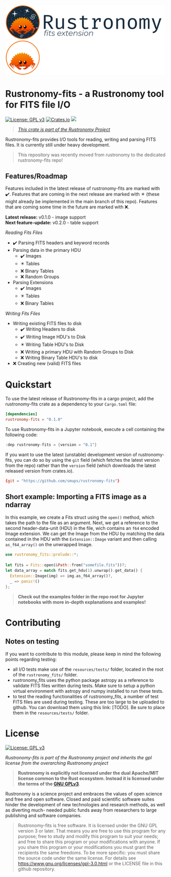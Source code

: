 ![](https://github.com/smups/rustronomy/blob/main/logos/Rustronomy-fits_github_banner_dark.png?raw=true#gh-light-mode-only)
![](https://github.com/smups/rustronomy/blob/main/logos/Rustronomy-fits_github_banner_light.png#gh-dark-mode-only)

# Rustronomy-fits - a Rustronomy tool for FITS file I/O
[![License: GPL v3](https://img.shields.io/badge/License-GPLv3-blue.svg)](https://www.gnu.org/licenses/gpl-3.0)
[![Crates.io](https://img.shields.io/crates/v/rustronomy-fits)](https://crates.io/crates/rustronomy-fits)
![](https://img.shields.io/crates/d/rustronomy-fits)
>[_This crate is part of the Rustronomy Project_](https://github.com/smups/rustronomy)

Rustronomy-fits provides I/O tools for reading, writing and parsing FITS files. It is currently still under heavy development.

> This repository was recently moved from rustronomy to the dedicated
rustronomy-fits repo!

## Features/Roadmap
Features included in the latest release of rustronomy-fits are marked with ✔️.
Features that are coming in the next release are marked with ✴️ (these might
already be implemented in the main branch of this repo). Features that are coming
some time in the future are marked with ❌.

**Latest release:** v0.1.0 - image support <br>
**Next feature-update:** v0.2.0 - table support

_Reading Fits Files_
- ✔️ Parsing FITS headers and keyword records
- Parsing data in the primary HDU
  - ✔️ Images
  - ✴️ Tables
  - ❌ Binary Tables
  - ❌ Random Groups
- Parsing Extensions
  - ✔️ Images
  - ✴️ Tables
  - ❌ Binary Tables
 
_Writing Fits Files_
- Writing existing FITS files to disk
  - ✔️ Writing Headers to disk
  - ✔️ Writing Image HDU's to Disk
  - ✴️ Writing Table HDU's to Disk
  - ❌ Writing a primary HDU with Random Groups to Disk
  - ❌ Writing Binary Table HDU's to disk
- ❌ Creating new (valid) FITS files

# Quickstart
To use the latest release of Rustronomy-fits in a cargo project, add the rustronomy-fits crate as a dependency to your `Cargo.toml` file:
```toml
[dependencies]
rustronomy-fits = "0.1.0"
```
To use Rustronomy-fits in a Jupyter notebook, execute a cell containing the following code:
```rust
:dep rustronomy-fits = {version = "0.1"}
```
If you want to use the latest (unstable) development version of rustronomy-fits, you can do so by using the `git` field (which fetches the latest version from the repo) rather than the `version` field (which downloads the latest released version from crates.io). 
```toml
{git = "https://github.com/smups/rustronomy-fits"}
```

## Short example: Importing a FITS image as a ndarray
In this example, we create a Fits struct using the `open()` method, which takes
the path to the file as an argument. Next, we get a reference to the second
header-data-unit (HDU) in the file, wich contains an `f64` encoded Image
extension. We can get the Image from the HDU by matching the data contained in
the HDU with the `Extension::Image` variant and then calling `as_f64_array()` on
the unwrapped Image.
```rust
use rustronomy_fits::prelude::*;

let fits = Fits::open(&Path::from("somefile.fits"))?;
let data_array = match fits.get_hdu(1).unwrap().get_data() {
  Extension::Image(img) => img.as_f64_array()?,
  _ => panic!()
}; 
```
>**Check out the examples folder in the repo root for Jupyter notebooks with more
in-depth explanations and examples!**

# Contributing
## Notes on testing
If you want to contribute to this module, please keep in mind the following points regarding testing:
- all I/O tests make use of the `resources/tests/` folder, located in the root of the `rustronomy_fits/` folder.
- rustronomy_fits uses the python package astropy as a reference to validate FITS files written during tests. Make sure to setup a python virtual environment with astropy and numpy installed to run these tests.
- to test the reading functionalities of rustronomy_fits, a number of test FITS files are used during testing. These are too large to be uploaded to github. You can download them using this link: [TODO]. Be sure to place them in the `resources/tests/` folder.

# License
[![License: GPL v3](https://img.shields.io/badge/License-GPLv3-blue.svg)](https://www.gnu.org/licenses/gpl-3.0)

_Rustronomy-fits is part of the Rustronomy project and inherits the gpl license
from the overarching Rustronomy project_

>**Rustronomy is explicitly not licensed under the dual
Apache/MIT license common to the Rust ecosystem. Instead it is licensed under
the terms of the [GNU GPLv3](https://www.gnu.org/licenses/gpl-3.0.html)**.

Rustronomy is a science project and embraces the values of open science and free
and open software. Closed and paid scientific software suites hinder the
development of new technologies and research methods, as well as diverting much-
needed public funds away from researchers to large publishing and software
companies.

>Rustronomy-fits is free software.
It is licensed under the GNU GPL version 3 or later.
That means you are free to use this program for any purpose;
free to study and modify this program to suit your needs;
and free to share this program or your modifications with anyone.
If you share this program or your modifications
you must grant the recipients the same freedoms.
To be more specific: you must share the source code under the same license. For details see https://www.gnu.org/licenses/gpl-3.0.html or the LICENSE file in this
github repository.
